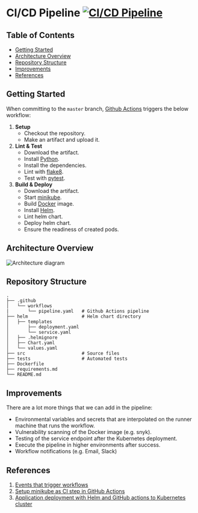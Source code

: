 # CI/CD Pipeline [![CI/CD Pipeline](https://github.com/man0s/FastAPI/actions/workflows/pipeline.yml/badge.svg)](https://github.com/man0s/FastAPI/actions/workflows/pipeline.yml)
## Table of Contents
- [Getting Started](#getting-started)
- [Architecture Overview](#architecture-overview)
- [Repository Structure](#repository-structure)
- [Improvements](#improvements)
- [References](#references)

## Getting Started
When committing to the `master` branch, [Github Actions](https://github.com/features/actions) triggers the below 
workflow:

1. **Setup**
    * Checkout the repository.
    * Make an artifact and upload it.
1. **Lint & Test**
    * Download the artifact.
    * Install [Python](https://www.python.org/).
    * Install the dependencies.
    * Lint with [flake8](https://github.com/PyCQA/flake8).
    * Test with [pytest](https://docs.pytest.org/en/7.1.x/).
1. **Build & Deploy**
    * Download the artifact.
    * Start [minikube](https://minikube.sigs.k8s.io/docs/).
    * Build [Docker](https://www.docker.com/) image.
    * Install [Helm](https://helm.sh/).
    * Lint helm chart.
    * Deploy helm chart.
    * Ensure the readiness of created pods.
## Architecture Overview
![Architecture diagram](https://i.imgur.com/2rfzdrk.png)

## Repository Structure
    .
    ├── .github
    │   └── workflows
    |       └── pipeline.yaml   # Github Actions pipeline 
    ├── helm                    # Helm chart directory
    │   ├── templates
    │       ├── deployment.yaml
    │       └── service.yaml
    │   ├── .helmignore
    │   ├── Chart.yaml
    │   └── values.yaml
    ├── src                     # Source files
    ├── tests                   # Automated tests
    ├── Dockerfile
    ├── requirements.md
    └── README.md


## Improvements
There are a lot more things that we can add in the pipeline:
* Environmental variables and secrets that are interpolated on the runner machine that runs the workflow.
* Vulnerability scanning of the Docker image (e.g. snyk).
* Testing of the service endpoint after the Kubernetes deployment.
* Execute the pipeline in higher environments after success.
* Workflow notifications (e.g. Email, Slack)

## References
1. [Events that trigger workflows](https://docs.github.com/en/actions/using-workflows/events-that-trigger-workflows)
1. [Setup minikube as CI step in GitHub Actions](https://minikube.sigs.k8s.io/docs/tutorials/setup_minikube_in_github_actions/)
1. [Application deployment with Helm and GitHub actions to Kubernetes cluster](http://www.inanzzz.com/index.php/post/879p/application-deployment-with-helm-and-github-actions-to-kubernetes-cluster)
